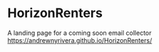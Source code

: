 # HorizonRenters
A landing page for a coming soon email collector
https://andrewnyrivera.github.io/HorizonRenters/
